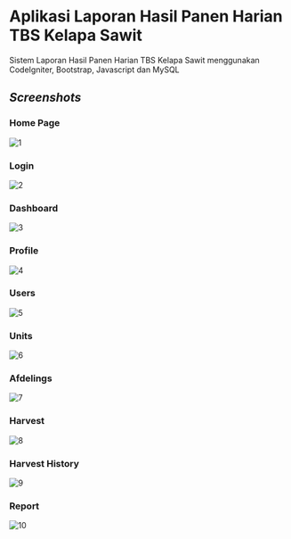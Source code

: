 # Aplikasi Laporan Hasil Panen Harian TBS Kelapa Sawit
Sistem Laporan Hasil Panen Harian TBS Kelapa Sawit menggunakan CodeIgniter, Bootstrap, Javascript dan MySQL

<i><h2>Screenshots</h2></i>

<h3>Home Page</h3>

![1](https://github.com/Pajar-Padillah/palm-oil-daily-harvest/assets/81399270/ca9632b4-5c62-4844-8458-d0cecf8f2450)

<h3>Login</h3>

![2](https://github.com/Pajar-Padillah/palm-oil-daily-harvest/assets/81399270/54eadfa0-a46c-40cf-8c93-a0069d6511ab)

<h3>Dashboard</h3>

![3](https://github.com/Pajar-Padillah/palm-oil-daily-harvest/assets/81399270/43b9102f-c660-45fd-b865-633ba15ebab5)

<h3>Profile</h3>

![4](https://github.com/Pajar-Padillah/palm-oil-daily-harvest/assets/81399270/7290b7fc-62e0-47ee-ac82-4d7785e7ed81)

<h3>Users</h3>

![5](https://github.com/Pajar-Padillah/palm-oil-daily-harvest/assets/81399270/3b547e50-1caf-45e5-954c-751b43a857a7)

<h3>Units</h3>

![6](https://github.com/Pajar-Padillah/palm-oil-daily-harvest/assets/81399270/2cff82c4-1c37-4091-92c9-0014efd3afa3)

<h3>Afdelings</h3>

![7](https://github.com/Pajar-Padillah/palm-oil-daily-harvest/assets/81399270/d544dee4-078f-4576-9608-35364d3eb1dc)

<h3>Harvest</h3>

![8](https://github.com/Pajar-Padillah/palm-oil-daily-harvest/assets/81399270/80019861-7941-452a-bc34-73bbdefa4e9c)

<h3>Harvest History</h3>

![9](https://github.com/Pajar-Padillah/palm-oil-daily-harvest/assets/81399270/54ef60ac-8bc1-4e56-88d2-904e62de11f7)

<h3>Report</h3>

![10](https://github.com/Pajar-Padillah/palm-oil-daily-harvest/assets/81399270/c4340151-ee57-47b2-8f21-e3b9d4a1cf53)


